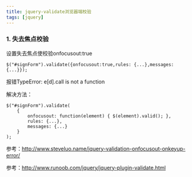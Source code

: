 ```yaml
---
title: jquery-validate浏览器端校验
tags: [jquery]
---
```


### 1. 失去焦点校验

设置失去焦点使校验onfocusout:true

```
$("#signForm").validate({onfocusout:true,rules: {...},messages: {...}});
```

报错TypeError: e[d].call is not a function

解决方法：

```
$("#signForm").validate(
    {
        onfocusout: function(element) { $(element).valid(); },
        rules: {...},
        messages: {...}
    }
);
```

参考：http://www.steveluo.name/jquery-validation-onfocusout-onkeyup-error/

参考：http://www.runoob.com/jquery/jquery-plugin-validate.html

